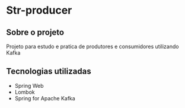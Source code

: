 # Str-producer

## Sobre o projeto
<p>Projeto para estudo e pratica de produtores e consumidores utilizando Kafka</p>

## Tecnologias utilizadas
* Spring Web
* Lombok
* Spring for Apache Kafka
